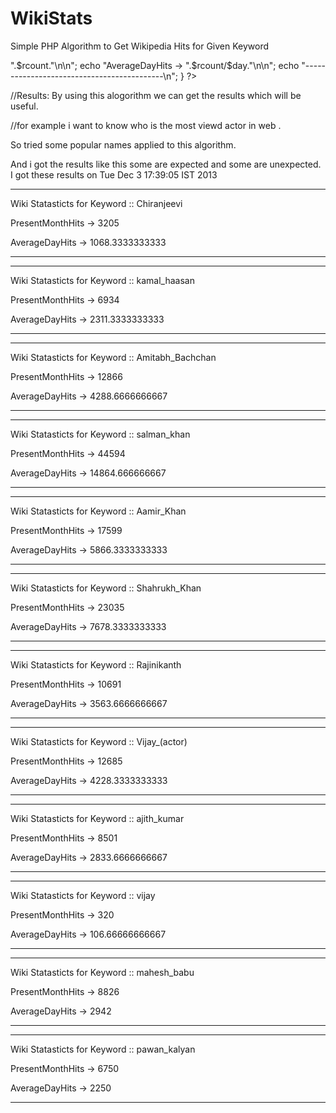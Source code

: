 WikiStats
=========

Simple PHP Algorithm to Get Wikipedia Hits for Given Keyword



<?php
//Algorithm for WikiStats

while(1)
{
echo "***Welcome to Wikistats***\n";
echo "Enter the Keyword ....\n";
$var = fgets(STDIN);
//echo $var;
$var=str_replace(' ','_',$var);
$day=date("d");
$rurl="curl 'http://stats.grok.se/en/".date("Y").date("m")."/".$var."' | grep 'has been'";
//$data=system("curl 'http://stats.grok.se/en/201312/india' | grep 'has been'");
$data=system($rurl);
$split = explode(" ", $data);
$rcount=$split[count($split)-1];

echo "\n\n-------------------------------------------";
echo "\nWiki Statasticts for Keyword :: ".$var;
echo "\nPresentMonthHits -> ".$rcount."\n\n";
echo "AverageDayHits   -> ".$rcount/$day."\n\n";
echo "-------------------------------------------\n";
}
?>

//Results:
By using this alogorithm we can get the results which will be useful.

//for example 
i want to know who is the most viewd actor in web <india>.

So tried some popular names applied to this algorithm.

And i got the results like this some are expected and some are unexpected.
I got these results on Tue Dec  3 17:39:05 IST 2013

-------------------------------------------
Wiki Statasticts for Keyword :: Chiranjeevi

PresentMonthHits -> 3205

AverageDayHits   -> 1068.3333333333

-------------------------------------------
-------------------------------------------
Wiki Statasticts for Keyword :: kamal_haasan

PresentMonthHits -> 6934

AverageDayHits   -> 2311.3333333333

-------------------------------------------
-------------------------------------------
Wiki Statasticts for Keyword :: Amitabh_Bachchan

PresentMonthHits -> 12866

AverageDayHits   -> 4288.6666666667

-------------------------------------------
-------------------------------------------
Wiki Statasticts for Keyword :: salman_khan

PresentMonthHits -> 44594

AverageDayHits   -> 14864.666666667

-------------------------------------------
-------------------------------------------
Wiki Statasticts for Keyword :: Aamir_Khan

PresentMonthHits -> 17599

AverageDayHits   -> 5866.3333333333

-------------------------------------------
-------------------------------------------
Wiki Statasticts for Keyword :: Shahrukh_Khan

PresentMonthHits -> 23035

AverageDayHits   -> 7678.3333333333

-------------------------------------------
-------------------------------------------
Wiki Statasticts for Keyword :: Rajinikanth

PresentMonthHits -> 10691

AverageDayHits   -> 3563.6666666667

-------------------------------------------
-------------------------------------------
Wiki Statasticts for Keyword :: Vijay_(actor)

PresentMonthHits -> 12685

AverageDayHits   -> 4228.3333333333

-------------------------------------------
-------------------------------------------
Wiki Statasticts for Keyword :: ajith_kumar

PresentMonthHits -> 8501

AverageDayHits   -> 2833.6666666667

-------------------------------------------
-------------------------------------------
Wiki Statasticts for Keyword :: vijay

PresentMonthHits -> 320

AverageDayHits   -> 106.66666666667

-------------------------------------------
-------------------------------------------
Wiki Statasticts for Keyword :: mahesh_babu

PresentMonthHits -> 8826

AverageDayHits   -> 2942

-------------------------------------------
-------------------------------------------
Wiki Statasticts for Keyword :: pawan_kalyan

PresentMonthHits -> 6750

AverageDayHits   -> 2250

-------------------------------------------







